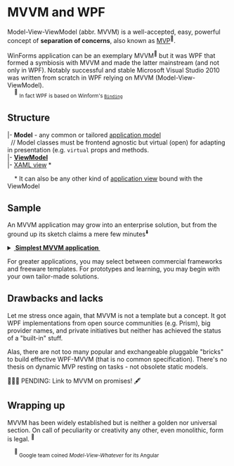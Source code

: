 # MVVM and WPF

Model-View-ViewModel (abbr. MVVM) is a well-accepted, easy, powerful concept of __separation of concerns__, also known as [MVP](https://martinfowler.com/eaaDev/uiArchs.html)<sup>🔗</sup>.

WinForms application can be an exemplary MVVM<sup>:wrench:</sup> but it was WPF that formed a symbiosis with MVVM and made the latter mainstream (and not only in WPF). Notably successful and stable Microsoft Visual Studio&nbsp;2010 was written from scratch in WPF relying on MVVM (Model-View-ViewModel).\
&nbsp;&nbsp;&nbsp;&nbsp;<sup>:wrench:</sup>&nbsp;<sub>In fact WPF is based on Winform's [`Binding`](https://learn.microsoft.com/en-us/dotnet/api/system.windows.forms.binding)</sub>

## Structure

|- __Model__  - any common or tailored [application model](../../../../../software/design/parts/README+/app-model.md)\
&nbsp;&nbsp;// Model classes must be frontend agnostic but virtual (open) for adapting in presentation (e.g. `virtual` props and methods.\
|- [__ViewModel__](README+/wpf_mvvm-viewmodel.md)\
|- [XAML view](../wpf-xaml_view.md) *

&nbsp;&nbsp;&nbsp;&nbsp;* It can also be any other kind of [application view](../../../../../software/design/parts/README+/app-view.md) bound with the ViewModel

## Sample

An MVVM application may grow into an enterprise solution, but from the ground up its sketch claims a mere few minutes<sup>:arrow_down:</sup>

<details>
<summary><b><ins>&nbsp;Simplest MVVM application&nbsp;</ins></b></summary>
&nbsp;

<picture><img alt="&emsp;Three fast steps to layout a WPF app" src="../../../../../_rsc/_img/recipes/wpf-app_sketch.jpg" ></picture>

<sup>:arrow_down:</sup>&nbsp;<sub>Project of Microsoft Visual Studio</sub>
</details>

For greater applications, you may select between commercial frameworks and freeware templates. For prototypes and learning, you may begin with your own tailor-made solutions.

## Drawbacks and lacks

Let me stress once again, that MVVM is not a template but a concept. It got WPF implementations from open source communities (e.g. Prism), big provider names, and private initiatives but neither has achieved the status of a "built-in" stuff.

Alas, there are not too many popular and exchangeable pluggable "bricks" to build effective WPF-MVVM (that is no common specification). There's no thesis on dynamic MVP resting on tasks - not obsolete static models.

🚧🚧🚧 PENDING: Link to MVVM on promises! 🖋️

## Wrapping up

MVVM has been widely established but is neither a golden nor universal section. On call of peculiarity or creativity any other, even monolithic, form is legal.&nbsp;<sup>:triangular_ruler:</sup>

&nbsp;&nbsp;&nbsp;&nbsp;<sup>:triangular_ruler:</sup><sub>&nbsp;Google team coined *Model-View-Whatever* for its Angular</sub>
